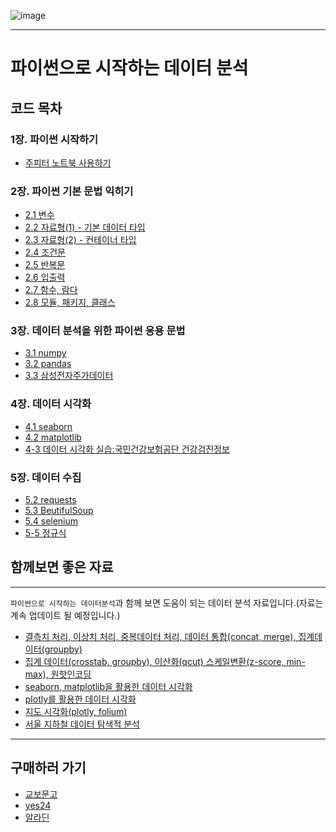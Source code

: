 ![image](https://user-images.githubusercontent.com/64074707/213380964-f623a3bd-678f-4893-9163-0b1e86f19753.png)

----
# 파이썬으로 시작하는 데이터 분석
## 코드 목차
### 1장. 파이썬 시작하기
- [주피터 노트북 사용하기](https://github.com/zzhining/python_data_basic/blob/main/1%E1%84%8C%E1%85%A1%E1%86%BC/01_jupyter_notebook.ipynb)

### 2장. 파이썬 기본 문법 익히기
- [2.1 변수](https://github.com/zzhining/python_data_basic/blob/main/2%EC%9E%A5/02_01_%EB%B3%80%EC%88%98.ipynb)
- [2.2 자료형(1) - 기본 데이터 타입](https://github.com/zzhining/python_data_basic/blob/main/2%EC%9E%A5/02_02_%EC%9E%90%EB%A3%8C%ED%98%95(1).ipynb)
- [2.3 자료형(2) - 컨테이너 타입](https://github.com/zzhining/python_data_basic/blob/main/2%EC%9E%A5/02_03_%EC%9E%90%EB%A3%8C%ED%98%95(2)%20-%20%EC%BB%A8%ED%85%8C%EC%9D%B4%EB%84%88%20%ED%83%80%EC%9E%85.ipynb)
- [2.4 조건문](https://github.com/zzhining/python_data_basic/blob/main/2%EC%9E%A5/02_04_%EC%A1%B0%EA%B1%B4%EB%AC%B8.ipynb)
- [2.5 반복문](https://github.com/zzhining/python_data_basic/blob/main/2%EC%9E%A5/02_05_%EB%B0%98%EB%B3%B5%EB%AC%B8.ipynb)
- [2.6 입출력](https://github.com/zzhining/python_data_basic/blob/main/2%EC%9E%A5/02_06_%EC%9E%85%EC%B6%9C%EB%A0%A5.ipynb)
- [2.7 함수, 람다](https://github.com/zzhining/python_data_basic/blob/main/2%EC%9E%A5/02_07_%ED%95%A8%EC%88%98_%EB%9E%8C%EB%8B%A4.ipynb)
- [2.8 모듈, 패키지, 클래스](https://github.com/zzhining/python_data_basic/blob/main/2%EC%9E%A5/02_08_%EB%AA%A8%EB%93%88_%ED%81%B4%EB%9E%98%EC%8A%A4_%ED%8C%A8%ED%82%A4%EC%A7%80.ipynb)


### 3장. 데이터 분석을 위한 파이썬 응용 문법
- [3.1 numpy](https://github.com/zzhining/python_data_basic/blob/main/3%EC%9E%A5/03_01_numpy.ipynb)
- [3.2 pandas](https://github.com/zzhining/python_data_basic/blob/main/3%EC%9E%A5/03_02_pandas.ipynb)
- [3.3 삼성전자주가데이터](https://github.com/zzhining/python_data_basic/blob/main/3%EC%9E%A5/03_03_%EC%8B%A4%EC%8A%B5-%EC%82%BC%EC%84%B1%EC%A0%84%EC%9E%90%EC%A3%BC%EA%B0%80%EB%8D%B0%EC%9D%B4%ED%84%B0_%EC%88%98%EC%A0%95.ipynb)


### 4장. 데이터 시각화
- [4.1 seaborn](https://github.com/zzhining/python_data_basic/blob/main/4%EC%9E%A5/04_01_seaborn.ipynb)
- [4.2 matplotlib]()
- [4-3 데이터 시각화 실습:국민건강보험공단 건강검진정보](https://github.com/zzhining/python_data_basic/blob/main/4%EC%9E%A5/04_03_%EB%8D%B0%EC%9D%B4%ED%84%B0%EC%8B%9C%EA%B0%81%ED%99%94%EC%8B%A4%EC%8A%B5.ipynb)


### 5장. 데이터 수집
- [5.2 requests](https://github.com/zzhining/python_data_basic/blob/main/5%EC%9E%A5/05_02_requests.ipynb)
- [5.3 BeutifulSoup](https://github.com/zzhining/python_data_basic/blob/main/5%EC%9E%A5/05_03_BeautifulSoup.ipynb)
- [5.4 selenium](https://github.com/zzhining/python_data_basic/blob/main/5%EC%9E%A5/05_04_selenium.ipynb)
- [5-5 정규식](https://github.com/zzhining/python_data_basic/blob/main/5%EC%9E%A5/05_05_%EC%A0%95%EA%B7%9C%EC%8B%9D.ipynb)


## 함께보면 좋은 자료
----

 `파이썬으로 시작하는 데이터분석`과 함께 보면 도움이 되는 데이터 분석 자료입니다.(자료는 계속 업데이트 될 예정입니다.)

- [결측치 처리, 이상치 처리, 중복데이터 처리, 데이터 통합(concat, merge), 집계데이터(groupby)](https://github.com/zzhining/public_data_analysis/blob/main/w02_data_preprocessing.ipynb)
- [집계 데이터(crosstab, groupby), 이산화(qcut) 스케일변환(z-score, min-max), 원핫인코딩](https://github.com/zzhining/public_data_analysis/blob/main/w03_data_preprocessing.ipynb)
- [seaborn, matplotlib을 활용한 데이터 시각화](https://github.com/zzhining/public_data_analysis/blob/main/w04_data_visualization.ipynb)
- [plotly를 활용한 데이터 시각화](https://github.com/zzhining/public_data_analysis/blob/main/w05_data_visualization.ipynb)
- [지도 시각화(plotly, folium)](https://github.com/zzhining/public_data_analysis/blob/main/w06_map_data_visualization.ipynb)
- [서울 지하철 데이터 탐색적 분석](https://github.com/zzhining/public_data_analysis/blob/main/w07_seoul_subway_data_eda.ipynb)


----
## 구매하러 가기
- [교보문고](https://product.kyobobook.co.kr/detail/S000001985960)
- [yes24](http://www.yes24.com/Product/Goods/102578161)
- [알라딘](https://www.aladin.co.kr/shop/wproduct.aspx?ItemId=274968286)
